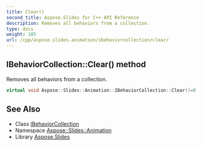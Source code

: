 ```yaml
---
title: Clear()
second_title: Aspose.Slides for C++ API Reference
description: Removes all behaviors from a collection.
type: docs
weight: 105
url: /cpp/aspose.slides.animation/ibehaviorcollection/clear/
---
```

## IBehaviorCollection::Clear() method


Removes all behaviors from a collection.

```cpp
virtual void Aspose::Slides::Animation::IBehaviorCollection::Clear()=0
```

## See Also

* Class [IBehaviorCollection](./)
* Namespace [Aspose::Slides::Animation](../)
* Library [Aspose.Slides](../../)
